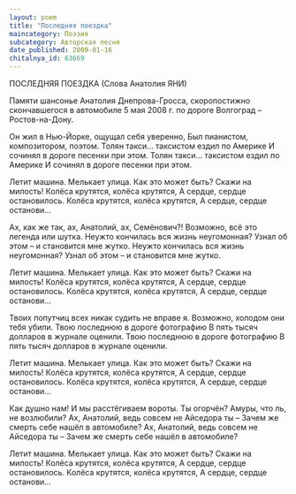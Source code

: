 ```yaml
---
layout: poem
title: "Последняя поездка"
maincategory: Поэзия
subcategory: Авторская песня
date_published: 2009-01-16
chitalnya_id: 63669
---
```




ПОСЛЕДНЯЯ ПОЕЗДКА (Слова Анатолия ЯНИ)

Памяти шансонье Анатолия Днепрова-Гросса, скоропостижно скончавшегося в автомобиле 5 мая 2008 г. по дороге Волгоград – Ростов-на-Дону.

Он жил в Нью-Йорке, ощущал себя уверенно,
Был пианистом, композитором, поэтом.
Толян такси… таксистом ездил по Америке
И сочинял в дороге песенки при этом.
Толян такси… таксистом ездил по Америке
И сочинял в дороге песенки при этом.
 

Летит машина. Мелькает улица.
Как это может быть? Скажи на милость!
Колёса крутятся, колёса крутятся,
А сердце, сердце остановилось.
Колёса крутятся, колёса крутятся,
А сердце, сердце останови…

Ах, как же так, ах, Анатолий, ах, Семёнович?!
Возможно, всё это легенда или шутка.
Неужто кончилась вся жизнь неугомонная?
Узнал об этом – и становится мне жутко.
Неужто кончилась вся жизнь неугомонная?
Узнал об этом – и становится мне жутко.

Летит машина. Мелькает улица.
Как это может быть? Скажи на милость!
Колёса крутятся, колёса крутятся,
А сердце, сердце остановилось.
Колёса крутятся, колёса крутятся,
А сердце, сердце останови…

Твоих попутчиц всех никак судить не вправе я.
Возможно, холодом они тебя убили.
Твою последнюю в дороге фотографию
В пять тысяч долларов в журнале оценили.
Твою последнюю в дороге фотографию
В пять тысяч долларов в журнале оценили.

Летит машина. Мелькает улица.
Как это может быть? Скажи на милость!
Колёса крутятся, колёса крутятся,
А сердце, сердце остановилось.
Колёса крутятся, колёса крутятся,
А сердце, сердце останови…

 Как душно нам! И мы расстёгиваем вороты.
Ты огорчён? Амуры, что ль, не возлюбили?
Ах, Анатолий, ведь совсем не Айседора ты –
Зачем же смерть себе нашёл в автомобиле?
Ах, Анатолий, ведь совсем не Айседора ты –
Зачем же смерть себе нашёл в автомобиле?

Летит машина. Мелькает улица.
Как это может быть? Скажи на милость!
Колёса крутятся, колёса крутятся,
А сердце, сердце остановилось.
Колёса крутятся, колёса крутятся,
А сердце, сердце останови…






